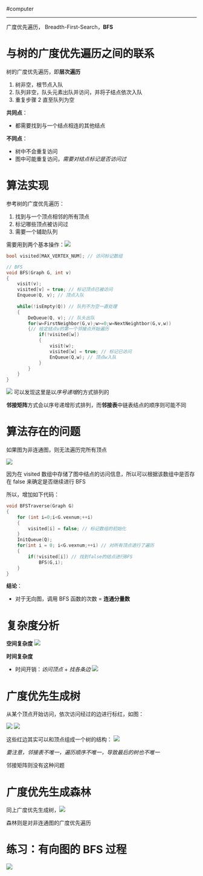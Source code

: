 #computer 

---
广度优先遍历， Breadth-First-Search，**BFS**

# 与树的广度优先遍历之间的联系

树的广度优先遍历，即**层次遍历**
1. 树非空，根节点入队
2. 队列非空，队头元素出队并访问，并将子结点依次入队
3. 重复步骤 2 直至队列为空

**共同点**：
- 都需要找到与一个结点相连的其他结点

**不同点**：
- 树中不会重复访问
- 图中可能重复访问，*需要对结点标记是否访问过*

# 算法实现

参考树的广度优先遍历：
1. 找到与一个顶点相邻的所有顶点
2. 标记哪些顶点被访问过
3. 需要一个辅助队列

需要用到两个基本操作：![](img/Pasted%20image%2020231228172817.png)

```cpp
bool visited[MAX_VERTEX_NUM]; // 访问标记数组

// BFS
void BFS(Graph G, int v)
{
	visit(v);
	visited[v] = true; // 标记顶点已被访问
	Enqueue(Q, v); // 顶点入队
	
	while(!isEmpty(Q)) // 队列不为空一直处理
	{
		DeQueue(Q, v); // 队头出队
		for(w=FirstNeighbor(G,v);w>=0;w=NextNeightbor(G,v,w))
		{// 给定结点v的第一个邻接点开始遍历
			if(!visited[w])
			{
				visit(w);
				visited[w] = true; // 标记已访问
				EnQueue(Q,w); // 顶点w入队
			}
		}
	}
}
```

![](img/Pasted%20image%2020231228173620.png)
可以发现这里是以*序号递增*的方式排列的

**邻接矩阵**方式会以序号递增形式排列，而**邻接表**中链表结点的顺序则可能不同

# 算法存在的问题

如果图为非连通图，则无法遍历完所有顶点

![](img/Pasted%20image%2020231228173818.png)

因为在 visited 数组中存储了图中结点的访问信息，所以可以根据该数组中是否存在 false 来确定是否继续进行 BFS

所以，增加如下代码：
```cpp
void BFSTraverse(Graph G)
{
	for (int i=0;i<G.vexnum;++i)
	{
		visited[i] = false; // 标记数组的初始化
	}
	InitQueue(Q);
	for(int i = 0; i<G.vexnum;++i) // 对所有顶点进行了遍历
	{
		if(!visited[i]) // 找到false的结点进行BFS
			BFS(G,i);
	}
}
```

**结论**：
- 对于无向图，调用 BFS 函数的次数 = **连通分量数**

# 复杂度分析

**空间复杂度**
![](img/Pasted%20image%2020231228174306.png)

**时间复杂度**
- 时间开销：*访问顶点* + *找各条边*
![](img/Pasted%20image%2020231228174448.png)

# 广度优先生成树

从某个顶点开始访问，依次访问经过的边进行标红，如图：

![](img/Pasted%20image%2020231228174613.png)
![](img/Pasted%20image%2020231228174652.png)

这些红边其实可以和顶点组成一个树的结构：
![](img/Pasted%20image%2020231228174725.png)

*要注意，邻接表不唯一，遍历顺序不唯一，导致最后的树也不唯一*

邻接矩阵则没有这种问题

# 广度优先生成森林

同上广度优先生成树，![](img/Pasted%20image%2020231228174842.png)

森林则是对非连通图的广度优先遍历

# 练习：有向图的 BFS 过程

![](img/Pasted%20image%2020231228174912.png)






